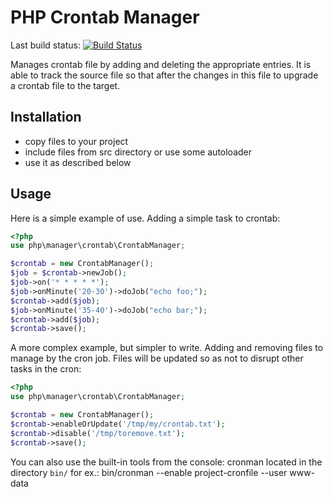 PHP Crontab Manager
===================

Last build status: [![Build Status](https://secure.travis-ci.org/MediovskiTechnology/php-crontab-manager.png?branch=master)](http://travis-ci.org/MediovskiTechnology/php-crontab-manager)

Manages crontab file by adding and deleting the appropriate entries. It is able
to track the source file so that after the changes in this file to upgrade a 
crontab file to the target.

Installation
------------

* copy files to your project
* include files from src directory or use some autoloader
* use it as described below

Usage
-----

Here is a simple example of use. Adding a simple task to crontab:

```php
<?php
use php\manager\crontab\CrontabManager;

$crontab = new CrontabManager();
$job = $crontab->newJob();
$job->on('* * * * *');
$job->onMinute('20-30')->doJob("echo foo;");
$crontab->add($job);
$job->onMinute('35-40')->doJob("echo bar;");
$crontab->add($job);
$crontab->save();
```
    
A more complex example, but simpler to write. Adding and removing files to 
manage by the cron job. Files will be updated so as not to disrupt other tasks
in the cron:

```php
<?php
use php\manager\crontab\CrontabManager;

$crontab = new CrontabManager();
$crontab->enableOrUpdate('/tmp/my/crontab.txt');
$crontab->disable('/tmp/toremove.txt');
$crontab->save();
```

You can also use the built-in tools from the console: cronman located in the
directory `bin/` for ex.:
    bin/cronman --enable project-cronfile --user www-data